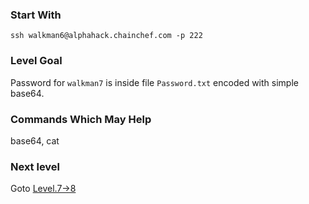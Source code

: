 ### Start With
`ssh walkman6@alphahack.chainchef.com -p 222`   

### Level Goal
Password for `walkman7` is inside file `Password.txt` encoded with simple base64.

### Commands Which May Help
base64, cat

### Next level
Goto [Level.7->8](/Levels/Level.7->8.md)
